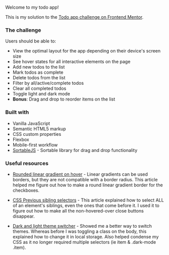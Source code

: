 Welcome to my todo app!

This is my solution to the [Todo app challenge on Frontend Mentor](https://www.frontendmentor.io/challenges/todo-app-Su1_KokOW).

### The challenge

Users should be able to:

- View the optimal layout for the app depending on their device's screen size
- See hover states for all interactive elements on the page
- Add new todos to the list
- Mark todos as complete
- Delete todos from the list
- Filter by all/active/complete todos
- Clear all completed todos
- Toggle light and dark mode
- **Bonus**: Drag and drop to reorder items on the list

### Built with

- Vanilla JavaScript
- Semantic HTML5 markup
- CSS custom properties
- Flexbox
- Mobile-first workflow
- [SortableJS](https://github.com/SortableJS/Sortable) - Sortable library for drag and drop functionality

### Useful resources

- [Rounded linear gradient on hover](https://gist.github.com/stereokai/36dc0095b9d24ce93b045e2ddc60d7a0#file-gistfile1-txt) - Linear gradients can be used borders, but they are not compatible with a border radius. This article helped me figure out how to make a round linear gradient border for the checkboxes.

- [CSS Previous sibling selectors](https://medium.com/free-code-camp/how-to-make-the-impossible-possible-in-css-with-a-little-creativity-bd96bb42b29d) - This article explained how to select ALL of an element's siblings, even the ones that come before it. I used it to figure out how to make all the non-hovered-over close buttons disappear.

- [Dark and light theme switcher](https://medium.com/@haxzie/dark-and-light-theme-switcher-using-css-variables-and-pure-javascript-zocada-dd0059d72fa2) - Showed me a better way to switch themes. Whereas before I was toggling a class on the body, this explained how to change it in local storage. Also helped condense my CSS as it no longer required multiple selectors (ie item & .dark-mode .item).
